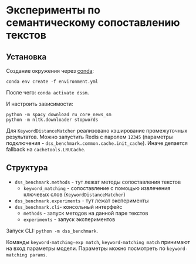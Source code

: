 # Эксперименты по семантическому сопоставлению текстов
## Установка

Создание окружения через [conda](https://docs.conda.io/en/latest/miniconda.html):
```
conda env create -f environment.yml
```

После чего: `conda activate dssm`.

И настроить зависимости:
```
python -m spacy download ru_core_news_sm
python -m nltk.downloader stopwords
```

Для `KeywordDistanceMatcher` реализовано кэширование промежуточных результатов. Можно запустить Redis с паролем `12345` (параметры подключения - `dss_benchmark.common.cache.init_cache`). Иначе делается fallback на `cachetools.LRUCache`.

## Структура
- `dss_benchmark.methods` - тут лежат методы сопоставления текстов
  - `keyword_matching` - сопоставление с помощью извлечения ключевых слов (`KeywordDistanceMatcher`)
- `dss_benchmark.experiments` - тут лежат эксперименты
- `dss_benchmark.cli`- консольный интерфейс
  - `methods` - запуск методов на данной паре текстов
  - `experiments` - запуск экспериментов

Запуск CLI: `python -m dss_benchmark`.

Команды `keyword-matching-exp match`, `keyword-matching match` принимают на вход параметры модели. Параметры можно посмотреть по `keyword-matching params`.
